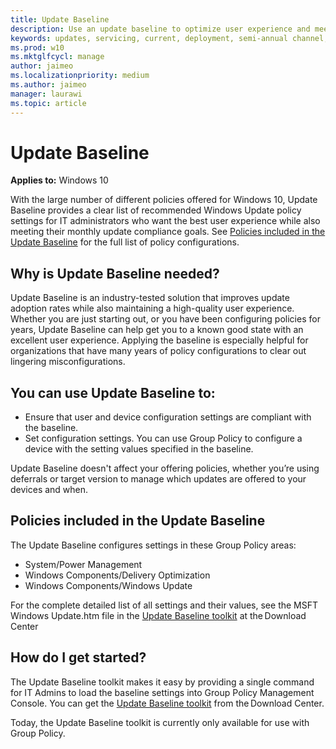 ```yaml
---
title: Update Baseline
description: Use an update baseline to optimize user experience and meet monthly update goals
keywords: updates, servicing, current, deployment, semi-annual channel, feature, quality, rings, tools, group policy
ms.prod: w10
ms.mktglfcycl: manage
author: jaimeo
ms.localizationpriority: medium
ms.author: jaimeo
manager: laurawi
ms.topic: article
---
```


# Update Baseline

**Applies to:** Windows 10

With the large number of different policies offered for Windows 10, Update Baseline provides a clear list of recommended Windows Update policy settings for IT administrators who want the best user experience while also meeting their monthly update compliance goals. See [Policies included in the Update Baseline](#policies-included-in-the-update-baseline) for the full list of policy configurations. 

## Why is Update Baseline needed? 

Update Baseline is an industry-tested solution that improves update adoption rates while also maintaining a high-quality user experience. Whether you are just starting out, or you have been configuring policies for years, Update Baseline can help get you to a known good state with an excellent user experience. Applying the baseline is especially helpful for organizations that have many years of policy configurations to clear out lingering misconfigurations. 

## You can use Update Baseline to: 

- Ensure that user and device configuration settings are compliant with the baseline. 
- Set configuration settings. You can use Group Policy to configure a device with the setting values specified in the baseline. 

Update Baseline doesn't affect your offering policies, whether you’re using deferrals or target version to manage which updates are offered to your devices and when. 

## Policies included in the Update Baseline 

The Update Baseline configures settings in these Group Policy areas:

- System/Power Management
- Windows Components/Delivery Optimization
- Windows Components/Windows Update

For the complete detailed list of all settings and their values, see the MSFT Windows Update.htm file in the [Update Baseline toolkit](https://www.microsoft.com/download/details.aspx?id=101056) at the Download Center 

## How do I get started? 

The Update Baseline toolkit makes it easy by providing a single command for IT Admins to load the baseline settings into Group Policy Management Console. You can get the [Update Baseline toolkit](https://www.microsoft.com/download/details.aspx?id=101056) from the Download Center. 

Today, the Update Baseline toolkit is currently only available for use with Group Policy. 


